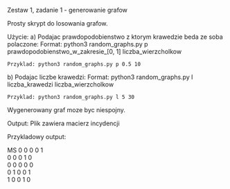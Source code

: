 Zestaw 1, zadanie 1 - generowanie grafow 

Prosty skrypt do losowania grafow.

Użycie:
a) Podajac prawdopodobienstwo z ktorym krawedzie beda ze soba polaczone:
    Format: python3 random_graphs.py p prawdopodobienstwo_w_zakresie_[0, 1] liczba_wierzcholkow

    Przyklad: python3 random_graphs.py p 0.5 10

b) Podajac liczbe krawedzi:
    Format: python3 random_graphs.py l liczba_krawedzi liczba_wierzcholkow

    Przyklad: python3 random_graphs.py l 5 30

Wygenerowany graf moze byc niespojny.


Output:
Plik zawiera macierz incydencji

Przykladowy output:

MS
0  0  0  0  1  
0  0  0  1  0  
0  0  0  0  0  
0  1  0  0  1  
1  0  0  1  0  

